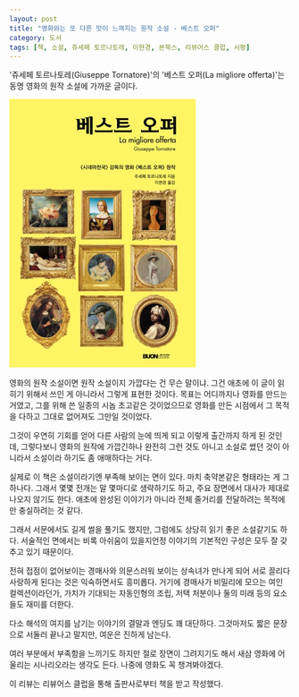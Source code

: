 ```yaml
---
layout: post
title: "영화와는 또 다른 맛이 느껴지는 원작 소설 - 베스트 오퍼"
category: 도서
tags: [책, 소설, 쥬세페 토르나토레, 이현경, 본북스, 리뷰어스 클럽, 서평]
---
```


'쥬세페 토르나토레(Giuseppe Tornatore)'의
'베스트 오퍼(La migliore offerta)'는
동명 영화의 원작 소설에 가까운 글이다.

![표지](/images/book/la-migliore-offerta-book-h480.jpg)

영화의 원작 소설이면 원작 소설이지 가깝다는 건 무슨 말이냐.
그건 애초에 이 글이 읽히기 위해서 쓰인 게 아니라서 그렇게 표현한 것이다.
목표는 어디까지나 영화를 만드는 거였고,
그를 위해 쓴 일종의 시놉 초고같은 것이었으므로
영화를 만든 시점에서 그 목적을 다하고 그대로 없어져도 그만일 것이었다.

그것이 우연히 기회를 얻어 다른 사람의 눈에 띄게 되고 이렇게 출간까지 하게 된 것인데,
그렇다보니 영화의 원작에 가깝긴하나 완전히 그런 것도 아니고
소설로 썼던 것이 아니라서 소설이라 하기도 좀 애매하다는 거다.

실제로 이 책은 소설이라기엔 부족해 보이는 면이 있다.
마치 축약본같은 형태라는 게 그 하나다.
그래서 몇몇 전개는 말 몇마디로 생략하기도 하고,
주요 장면에서 대사가 제대로 나오지 않기도 한다.
애초에 완성된 이야기가 아니라 전체 줄거리를 전달하려는 목적에만 충실하려는 것 같다.

그래서 서문에서도 길게 썰을 풀기도 했지만,
그럼에도 상당히 읽기 좋은 소설같기도 하다.
서술적인 면에서는 비록 아쉬움이 있을지언정 이야기의 기본적인 구성은 모두 잘 갖추고 있기 때문이다.

전혀 접점이 없어보이는 경매사와 의문스러워 보이는 상속녀가 만나게 되어
서로 끌리다 사랑하게 된다는 것은 익숙하면서도 흥미롭다.
거기에 경매사가 비밀리에 모으는 여인 컬렉션이라던가,
가치가 기대되는 자동인형의 조립,
저택 처분이나 둘의 미래 등의 요소들도 재미를 더한다.

다소 해석의 여지를 남기는 이야기의 결말과 엔딩도 꽤 대단하다.
그것마저도 짧은 문장으로 서둘러 끝나고 말지만, 여운은 진하게 남는다.

여러 부분에서 부족함을 느끼기도 하지만 절로 장면이 그려지기도 해서
새삼 영화에 어울리는 시나리오라는 생각도 든다.
나중에 영화도 꼭 챙겨봐야겠다.



<div class="im im-info">
이 리뷰는 리뷰어스 클럽을 통해 출판사로부터 책을 받고 작성했다.
</div>
